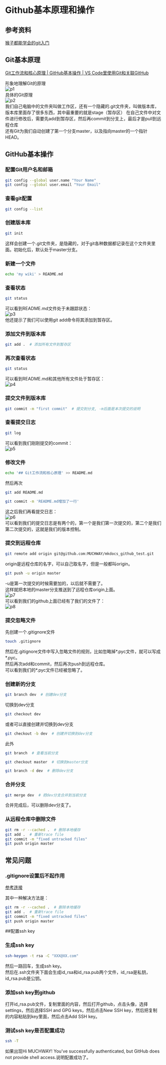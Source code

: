 # Github基本原理和操作

## 参考资料
[猴子都能学会的git入门](https://backlog.com/git-tutorial/cn/)


## Git基本原理
[Git工作流和核心原理 | GitHub基本操作 | VS Code里使用Git和关联GitHub](https://www.bilibili.com/video/BV1r3411F7kn/?spm_id_from%253D333.337.search-card.all.click)

形象地理解Git的原理<br>
![p1](.\github_images\p1.png "武功秘籍")<br>
具体的Git原理<br>
![p2](.\github_images\p2.png "Git原理")<br>
我们自己电脑中的文件夹叫做工作区，还有一个隐藏的.git文件夹，叫做版本库，版本库里面存了很多东西，其中最重要的就是stage（暂存区）<bar>
在自己文件中对文件进行修改后，需要先add到暂存区，然后再commit到分支上，最后才是pull到远程仓库<br>
还有Git为我们自动创建了第一个分支master，以及指向master的一个指针HEAD。<br> 

## GitHub基本操作
### 配置Git用户名和邮箱
```bash
git config --global user.name "Your Name"
git config --global user.email "Your Email"
```
### 查看git配置
```bash
git config --list
```


### 创建版本库
```bash
git init
```
这样会创建一个.git文件夹，是隐藏的，对于git各种数据都记录在这个文件夹里面。初始化后，默认处于master分支。

### 新建一个文件
```bash
echo 'my wiki' > README.md
```

### 查看状态
```bash
git status
```
可以看到README.md文件处于未跟踪状态：<br>
![p3](.\github_images\p3.png "未跟踪状态")<br>
他还提示了我们可以使用git add命令将其添加到暂存区。<br>

### 添加文件到版本库
```bash
git add .  # 添加所有文件到暂存区
```

### 再次查看状态
```bash
git status
```
可以看到README.md和其他所有文件处于暂存区：<br>
![p4](.\github_images\p4.png "暂存区")<br>

### 提交文件到版本库
```bash
git commit -m "first commit"  # 提交到分支, -m后面是本次提交的说明
```

### 查看提交日志
```bash 
git log
```
可以看到我们刚刚提交的commit：<br>
![p5](.\github_images\p5.png "提交日志")<br>

### 修改文件
```bash
echo '## Git工作流和核心原理' >> README.md
```
然后再次
```bash
git add README.md
```
```bash
git commit -m 'README.md增加了一行'
```
这之后我们再看提交日志：<br>
![p6](.\github_images\p6.png "提交日志")<br>
可以看到我们的提交日志是有两个的，第一个是我们第一次提交的，第二个是我们第二次提交的，这就是我们的版本控制。<br>

### 提交到远程仓库
```bash
git remote add origin git@github.com:MUCHWAY/mkdocs_github_test.git
```
origin是远程仓库的名字，可以自己取名字，但是一般都叫origin。<br>
```bash
git push -u origin master
```
-u是第一次提交的时候需要加的，以后就不需要了。<br>
这样就把本地的master分支推送到了远程仓库origin上面。<br>
![p7](.\github_images\p7.png "推送到远程仓库")<br>
可以看到我们的github上面已经有了我们的文件了：<br>
![p8](.\github_images\p8.png "github上的文件")<br>

### 提交忽略文件
先创建一个.gitignore文件
```bash
touch .gitignore
```
然后在.gitignore文件中写入忽略文件的规则，比如忽略掉*.pyc文件，就可以写成*.pyc。<br>
然后再次add和commit，然后再次push到远程仓库。<br>
可以看到我们的*.pyc文件已经被忽略了。<br>


### 创建新的分支
```bash
git branch dev  # 创建dev分支
```
切换到dev分支
```bash
git checkout dev
```
或者可以直接创建并切换到dev分支 
```bash
git checkout -b dev  # 创建并切换到dev分支
```
此外
```bash 
git branch  # 查看当前分支
```
```bash 
git checkout master  # 切换到master分支
```
```bash
git branch -d dev  # 删除dev分支
```

### 合并分支
```bash
git merge dev  # 把dev分支合并到当前分支
```
合并完成后，可以删除dev分支了。<br>
### 

### 从远程仓库中删除文件
```bash
git rm -r --cached .  # 删除本地缓存
git add .  # 重新trace file
git commit -m "fixed untracked files"
git push origin master
```

## 常见问题
### .gitignore设置后不起作用
[参考连接](https://lanyue.blog.csdn.net/article/details/119578464?spm%253D1001.2101.3001.6650.1%2526utm_medium%253Ddistribute.pc_relevant.none-task-blog-2~default~CTRLIST~Rate-1-119578464-blog-122837214.235%255Ev38%255Epc_relevant_anti_t3%2526depth_1-utm_source%253Ddistribute.pc_relevant.none-task-blog-2~default~CTRLIST~Rate-1-119578464-blog-122837214.235%255Ev38%255Epc_relevant_anti_t3%2526utm_relevant_index%253D2)

其中一种解决方法是：
```bash
git rm -r --cached .  # 删除本地缓存
git add .  # 重新trace file
git commit -m "fixed untracked files"
git push origin master
```

##配置ssh key
### 生成ssh key
```bash
ssh-keygen -t rsa -C "XXX@XX.com"
```
然后一路回车，生成ssh key。<br>
然后在.ssh文件夹下面会生成id_rsa和id_rsa.pub两个文件，id_rsa是私钥，id_rsa.pub是公钥。<br>

### 添加ssh key到github
打开id_rsa.pub文件，复制里面的内容，然后打开github，点击头像，选择settings，然后选择SSH and GPG keys，然后点击New SSH key，然后把复制的内容粘贴到key里面，然后点击Add SSH key。<br>

### 测试ssh key是否配置成功
```bash
ssh -T
```
如果出现Hi MUCHWAY! You've successfully authenticated, but GitHub does not provide shell access.说明配置成功了。<br>



